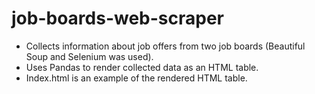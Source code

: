 # job-boards-web-scraper
- Collects information about job offers from two job boards (Beautiful Soup and Selenium was used).
- Uses Pandas to render collected data as an HTML table.
- Index.html is an example of the rendered HTML table.
